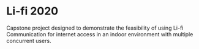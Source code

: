 # Li-fi 2020
 Capstone project designed to demonstrate the feasibility of using Li-fi Communication for internet access in an indoor environment with multiple concurrent users.
